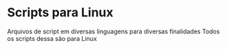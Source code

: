 Scripts para Linux
============
Arquivos de script em diversas linguagens para diversas finalidades
Todos os scripts dessa são para Linux